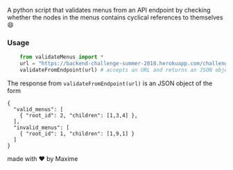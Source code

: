 A python script that validates menus from an API endpoint by 
checking whether the nodes in the menus contains 
cyclical references to themselves :smile:

### Usage

```python
    from validateMenus import *
    url = "https://backend-challenge-summer-2018.herokuapp.com/challenges.json?id=1&page="
    validateFromEndpoint(url) # accepts an URL and returns an JSON object 
```

The response from `validateFromEndpoint(url)` is an JSON object of the form 

```
{
  "valid_menus": [
    { "root_id": 2, "children": [1,3,4] },
  ],
  "invalid_menus": [
    { "root_id": 1, "children": [1,9,1] }
  ]
}
```

made with :heart: by Maxime 
